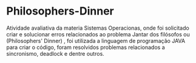# Philosophers-Dinner
Atividade avaliativa da materia Sistemas Operacionas, onde foi solicitado criar e solucionar erros relacionados ao problema  Jantar dos filósofos ou (Philosophers' Dinner) , foi utilizada a linguagem de programação JAVA para criar o código, foram resolvidos problemas relacionados a sincronismo, deadlock e dentre outros.
